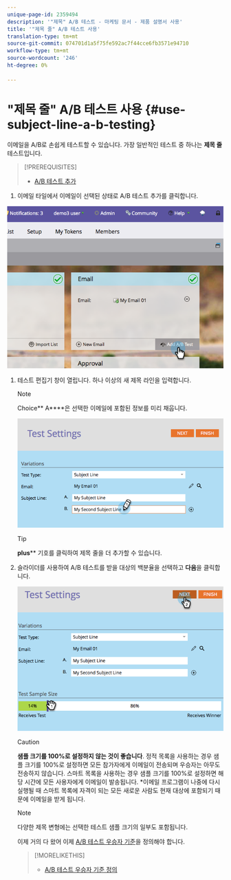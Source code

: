 ```yaml
---
unique-page-id: 2359494
description: '"제목" A/B 테스트 - 마케팅 문서 - 제품 설명서 사용'
title: '"제목 줄" A/B 테스트 사용'
translation-type: tm+mt
source-git-commit: 074701d1a5f75fe592ac7f44cce6fb3571e94710
workflow-type: tm+mt
source-wordcount: '246'
ht-degree: 0%

---
```



# &quot;제목 줄&quot; A/B 테스트 사용 {#use-subject-line-a-b-testing}

이메일을 A/B로 손쉽게 테스트할 수 있습니다. 가장 일반적인 테스트 중 하나는 **제목 줄** 테스트입니다.

>[!PREREQUISITES]
>
>* [A/B 테스트 추가](add-an-a-b-test.md)

>



1. 이메일 타일에서 이메일이 선택된 상태로 A/B 테스트 추가를 클릭합니다.

![](assets/image2014-9-12-15-3a6-3a2.png)

1. 테스트 편집기 창이 열립니다. 하나 이상의 새 제목 라인을 입력합니다.

   >[!NOTE]
   >
   >Choice** A****은 선택한 이메일에 포함된 정보를 미리 채웁니다.

   ![](assets/image2014-9-12-15-3a9-3a14.png)

   >[!TIP]
   >
   >**plus**** 기호를 클릭하여 제목 줄을 더 추가할 수 있습니다.

1. 슬라이더를 사용하여 A/B 테스트를 받을 대상의 백분율을 선택하고 **다음**&#x200B;을 클릭합니다.

   ![](assets/image2014-9-12-15-3a10-3a4.png)

   >[!CAUTION]
   >
   >**샘플 크기를 100%로 설정하지 않는 것이 좋습니다**. 정적 목록을 사용하는 경우 샘플 크기를 100%로 설정하면 모든 참가자에게 이메일이 전송되며 우승자는 아무도 전송하지 않습니다. 스마트 목록을 사용하는 경우 샘플 크기를 100%로 설정하면 해당 시간에 모든 사용자에게 이메일이 발송됩니다. *이메일 프로그램이 나중에 다시 실행될 때 스마트 목록에 자격이 되는 모든 새로운 사람도 현재 대상에 포함되기 때문에 이메일을 받게 됩니다.

   >[!NOTE]
   >
   >다양한 제목 변형에는 선택한 테스트 샘플 크기의 일부도 포함됩니다.

   이제 거의 다 왔어 이제 [A/B 테스트 우승자 기준](define-the-a-b-test-winner-criteria.md)을 정의해야 합니다.

   >[!MORELIKETHIS]
   >
   >
   >    
   >    
   >    * [A/B 테스트 우승자 기준 정의](define-the-a-b-test-winner-criteria.md)



